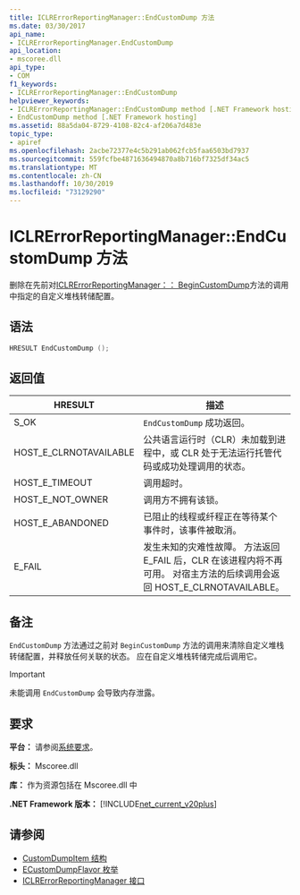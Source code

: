 ```yaml
---
title: ICLRErrorReportingManager::EndCustomDump 方法
ms.date: 03/30/2017
api_name:
- ICLRErrorReportingManager.EndCustomDump
api_location:
- mscoree.dll
api_type:
- COM
f1_keywords:
- ICLRErrorReportingManager::EndCustomDump
helpviewer_keywords:
- ICLRErrorReportingManager::EndCustomDump method [.NET Framework hosting]
- EndCustomDump method [.NET Framework hosting]
ms.assetid: 88a5da04-8729-4108-82c4-af206a7d483e
topic_type:
- apiref
ms.openlocfilehash: 2acbe72377e4c5b291ab062fcb5faa6503bd7937
ms.sourcegitcommit: 559fcfbe4871636494870a8b716bf7325df34ac5
ms.translationtype: MT
ms.contentlocale: zh-CN
ms.lasthandoff: 10/30/2019
ms.locfileid: "73129290"
---
```

# <a name="iclrerrorreportingmanagerendcustomdump-method"></a>ICLRErrorReportingManager::EndCustomDump 方法
删除在先前对[ICLRErrorReportingManager：： BeginCustomDump](../../../../docs/framework/unmanaged-api/hosting/iclrerrorreportingmanager-begincustomdump-method.md)方法的调用中指定的自定义堆栈转储配置。  
  
## <a name="syntax"></a>语法  
  
```cpp  
HRESULT EndCustomDump ();  
```  
  
## <a name="return-value"></a>返回值  
  
|HRESULT|描述|  
|-------------|-----------------|  
|S_OK|`EndCustomDump` 成功返回。|  
|HOST_E_CLRNOTAVAILABLE|公共语言运行时（CLR）未加载到进程中，或 CLR 处于无法运行托管代码或成功处理调用的状态。|  
|HOST_E_TIMEOUT|调用超时。|  
|HOST_E_NOT_OWNER|调用方不拥有该锁。|  
|HOST_E_ABANDONED|已阻止的线程或纤程正在等待某个事件时，该事件被取消。|  
|E_FAIL|发生未知的灾难性故障。 方法返回 E_FAIL 后，CLR 在该进程内将不再可用。 对宿主方法的后续调用会返回 HOST_E_CLRNOTAVAILABLE。|  
  
## <a name="remarks"></a>备注  
 `EndCustomDump` 方法通过之前对 `BeginCustomDump` 方法的调用来清除自定义堆栈转储配置，并释放任何关联的状态。 应在自定义堆栈转储完成后调用它。  
  
> [!IMPORTANT]
> 未能调用 `EndCustomDump` 会导致内存泄露。  
  
## <a name="requirements"></a>要求  
 **平台：** 请参阅[系统要求](../../../../docs/framework/get-started/system-requirements.md)。  
  
 **标头：** Mscoree.dll  
  
 **库：** 作为资源包括在 Mscoree.dll 中  
  
 **.NET Framework 版本：** [!INCLUDE[net_current_v20plus](../../../../includes/net-current-v20plus-md.md)]  
  
## <a name="see-also"></a>请参阅

- [CustomDumpItem 结构](../../../../docs/framework/unmanaged-api/hosting/customdumpitem-structure.md)
- [ECustomDumpFlavor 枚举](../../../../docs/framework/unmanaged-api/hosting/ecustomdumpflavor-enumeration.md)
- [ICLRErrorReportingManager 接口](../../../../docs/framework/unmanaged-api/hosting/iclrerrorreportingmanager-interface.md)
